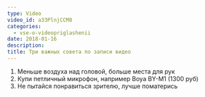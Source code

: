 ```yaml
---
type: Video
video_id: a33PlnjCCM8
categories:
  - vse-o-videopriglashenii
date: 2018-01-16
description: 
title: Три важных совета по записи видео
---
```


1. Меньше воздуха над головой, больше места для рук
2. Купи петличный микрофон, например Boya BY-M1 (1300 руб)
3. Не пытайся понравиться зрителю, лучше поматерись
